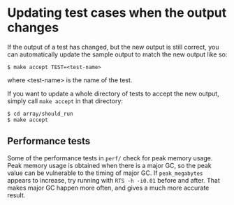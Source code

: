 # Updating test cases when the output changes



If the output of a test has changed, but the new output is still
correct, you can automatically update the sample output to match the
new output like so:


```wiki
$ make accept TEST=<test-name>
```


where \<test-name\> is the name of the test. 



If you want to update a whole directory of tests to accept the
new output, simply call `make accept` in that directory:


```wiki
$ cd array/should_run
$ make accept
```

## Performance tests



Some of the performance tests in `perf/` check for peak memory usage.  Peak memory usage is obtained when there is a major GC, so the peak value can be vulnerable to the timing of major GC.  If `peak_megabytes` appears to increase, try running with `RTS -h -i0.01` before and after. That makes major GC happen more often, and gives a much more accurate result.


